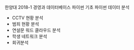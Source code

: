한양대 2018-1 경영과 데이터베이스
파이썬 기초
파이썬 데이터 분석
- CCTV 현황 분석
- 범죄 현황 분석
- 연설문 워드 클라우드 분석
- 학생 네트워크 분석
- 회귀분석
